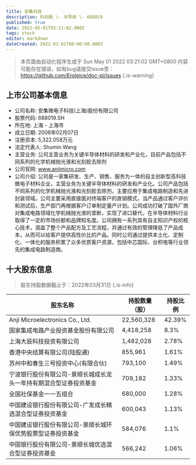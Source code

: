 ```yaml
---
title: 安集科技
description: 科创板 \- 半导体 \- 688019
published: true
date: 2022-05-01T03:21:02.000Z
tags: stock
editor: markdown
dateCreated: 2022-01-01T00:00:00.000Z
---
```


> 本页面由自动化程序生成于 Sun May 01 2022 03:21:02 GMT+0800
> 内容可能存在错误，如有bug请提交issue至：https://github.com/Eroleice/doc-pi/issues
{.is-warning}

## 上市公司基本信息
- 公司名称: 安集微电子科技(上海)股份有限公司
- 股票代码: 688019.SH
- 所在地: 上海 - 上海市
- 成立日期: 2006年02月07日
- 注册资本: 5,322.058万元
- 法定代表人: Shumin Wang
- 主营业务: 公司主营业务为关键半导体材料的研发和产业化，目前产品包括不同系列的化学机械抛光液和光刻胶去除剂
- 公司官网: www.anjimicro.com
- 公司介绍: 公司是一家集研发、生产、销售、服务为一体的自主创新型高科技微电子材料企业，主营业务为关键半导体材料的研发和产业化。公司产品包括不同系列的化学机械抛光液和光刻胶去除剂，主要应用于集成电路制造和先进封装领域。公司主要采用直接面对终端客户的直销模式，当产品通过客户评价和测试后，生产部门再根据客户订单制定量产计划。公司成功打破了国外厂商对集成电路领域化学机械抛光液的垄断，实现了进口替代，在半导体材料行业取得了一定的市场份额和品牌知名度。公司拥有一系列具有自主知识产权的核心技术，涵盖了整个产品配方及工艺流程，并通过有效的管理降低了产品成本，从而可以给客户提供高性价比的产品。同时公司通过提供本土化、定制化、一体化的服务积累了众多优质客户资源，包括中芯国际、台积电等行业领先的集成电路制造商。


## 十大股东信息
> 股东持股数据截止于：2022年03月31日
{.is-info}

| 股东名称 | 持股数量（股） | 持股比例 |
| --- | --- | --- |
| Anji Microelectronics Co., Ltd. | 22,560,328 | 42.39% |
| 国家集成电路产业投资基金股份有限公司 | 4,418,258 | 8.3% |
| 上海大辰科技投资有限公司 | 1,482,028 | 2.78% |
| 香港中央结算有限公司(陆股通) | 855,961 | 1.61% |
| 苏州中和春生三号投资中心(有限合伙) | 793,100 | 1.49% |
| 宁波银行股份有限公司-景顺长城成长龙头一年持有期混合型证券投资基金 | 709,182 | 1.33% |
| 全国社保基金一一五组合 | 680,000 | 1.28% |
| 中国建设银行股份有限公司-广发成长精选混合型证券投资基金 | 600,043 | 1.13% |
| 中国建设银行股份有限公司-景顺长城环保优势股票型证券投资基金 | 584,076 | 1.1% |
| 中国银行股份有限公司-景顺长城优选混合型证券投资基金 | 566,242 | 1.06% |




